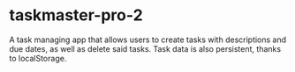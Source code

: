 # taskmaster-pro-2
A task managing app that allows users to create tasks with descriptions and due dates, as well as delete said tasks. Task data is also persistent, thanks to localStorage.
